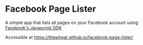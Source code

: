 # Facebook Page Lister

A simple app that lists all pages on your Facebook account using [Facebook's Javascript SDK](https://developers.facebook.com/docs/javascript)

Accessible at https://thewheat.github.io/facebook-page-lister/
